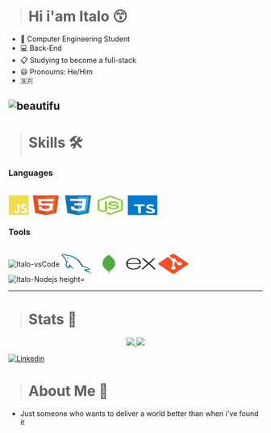 > # Hi i'am Italo 😙
- 👾 Computer Engineering Student
- :computer: Back-End
- :clipboard: Studying to become a full-stack
- :smiley: Pronoums: He/Him
- 🇧🇷

![beautifu](https://c.tenor.com/XgAG1LXjpcYAAAAd/apartamento-qualquer-banner-banner.gif)
---
> # Skills 🛠
 ### Languages

<div style="display: inline_block"><br>
  <img align="center" alt="Italo-Js" height="40" width="40" src="https://raw.githubusercontent.com/devicons/devicon/master/icons/javascript/javascript-plain.svg">
  <img align="center" alt="Italo-HTML" height="40" width="60" src="https://raw.githubusercontent.com/devicons/devicon/master/icons/html5/html5-original.svg">
  <img align="center" alt="Italo-CSS" height="40" width="60" src="https://raw.githubusercontent.com/devicons/devicon/master/icons/css3/css3-original.svg">
  <img align="center" alt="Italo-Nodejs" height="40" width="60" src="https://raw.githubusercontent.com/devicons/devicon/master/icons/nodejs/nodejs-original.svg">
  <img align="center" alt="Italo-Nodejs" height="40" width="60" src="https://raw.githubusercontent.com/devicons/devicon/master/icons/typescript/typescript-original.svg">
</div>

 ### Tools
<div style="display: inline_block"><br>
  <img align="center" alt="Italo-vsCode" height="40" width="40" src="https://cdn.jsdelivr.net/gh/devicons/devicon/icons/vscode/vscode-original.svg">
  <img align="center" alt="Italo-mysql" height="40" width="60" src="https://raw.githubusercontent.com/devicons/devicon/master/icons/mysql/mysql-plain.svg">
  <img align="center" alt="Italo-mongodb" height="40" width="60" src="https://raw.githubusercontent.com/devicons/devicon/master/icons/mongodb/mongodb-plain.svg">
  <img align="center" alt="Italo-express" height="40" width="60" src="https://raw.githubusercontent.com/devicons/devicon/master/icons/express/express-original.svg">
  <img align="center" alt="Italo-Nodejs" height="40" width="60" src="https://raw.githubusercontent.com/devicons/devicon/master/icons/git/git-original.svg">
 <img align="center" alt="Italo-Nodejs height="40" width="60" src="https://cdn.jsdelivr.net/gh/devicons/devicon/icons/docker/docker-original.svg">
</div>

--- 
> # Stats 🧱



<div align="center">
  <a href="https://github.com/ItaloDavidb">
  <img height="170em" src="https://github-readme-stats.vercel.app/api?username=ItaloDavidb&show_icons=true&theme=dracula&include_all_commits=true&count_private=true"/>
  <img height="170em" src="https://github-readme-stats.vercel.app/api/top-langs/?username=ItaloDavidb&layout=compact&langs_count=7&theme=dracula"/>
</div> 

[![Linkedin](https://img.shields.io/badge/LinkedIn-blue?style=for-the-badge&logo=Linkedin)](https://www.linkedin.com/in/italo-alves-01457a1a6/)
  > # About Me 🍃
  - Just someone who wants to deliver a world better than when i've found it
